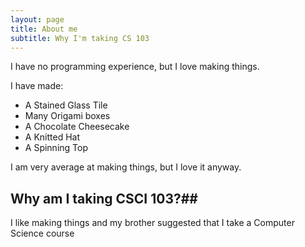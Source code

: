 ```yaml
---
layout: page
title: About me
subtitle: Why I'm taking CS 103
---
```


I have no programming experience, but I love making things.

I have made:

- A Stained Glass Tile
- Many Origami boxes
- A Chocolate Cheesecake
- A Knitted Hat
- A Spinning Top

I am very average at making things, but I love it anyway. 

## Why am I taking CSCI 103?##
I like making things and my brother suggested that I take a Computer Science course
